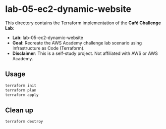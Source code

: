 # lab-05-ec2-dynamic-website

This directory contains the Terraform implementation of the **Café Challenge Lab**:

- **Lab**: lab-05-ec2-dynamic-website
- **Goal**: Recreate the AWS Academy challenge lab scenario using Infrastructure as Code (Terraform).
- **Disclaimer**: This is a self-study project. Not affiliated with AWS or AWS Academy.

## Usage

```bash
terraform init
terraform plan
terraform apply
```

## Clean up

```bash
terraform destroy
```